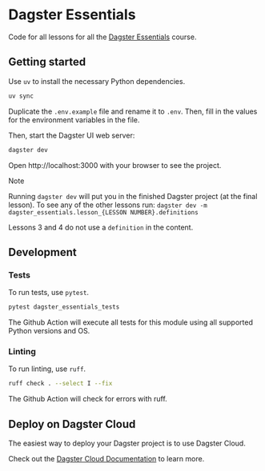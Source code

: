 # Dagster Essentials

Code for all lessons for all the [Dagster Essentials](https://courses.dagster.io/courses/dagster-essentials) course.

## Getting started

Use `uv` to install the necessary Python dependencies.

```bash
uv sync
```

Duplicate the `.env.example` file and rename it to `.env`. Then, fill in the values for the environment variables in the file.

Then, start the Dagster UI web server:

```bash
dagster dev
```

Open http://localhost:3000 with your browser to see the project.

> [!NOTE]
> Running `dagster dev` will put you in the finished Dagster project (at the final lesson). To see any of the other lessons run:
> `dagster dev -m dagster_essentials.lesson_{LESSON NUMBER}.definitions`
>
> Lessons 3 and 4 do not use a `definition` in the content.

## Development

### Tests
To run tests, use `pytest`.

```bash
pytest dagster_essentials_tests
```

The Github Action will execute all tests for this module using all supported Python versions and OS.

### Linting
To run linting, use `ruff`.

```bash
ruff check . --select I --fix
```

The Github Action will check for errors with ruff.

## Deploy on Dagster Cloud

The easiest way to deploy your Dagster project is to use Dagster Cloud.

Check out the [Dagster Cloud Documentation](https://docs.dagster.cloud) to learn more. 
